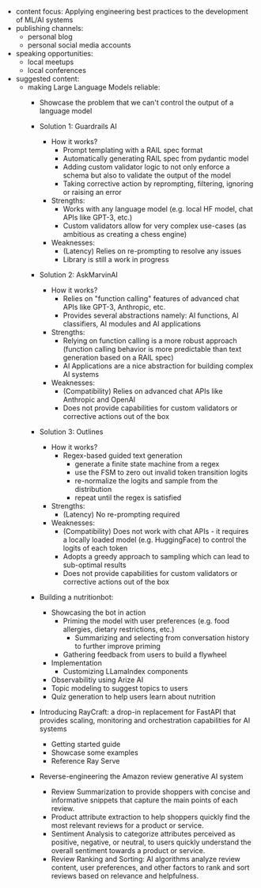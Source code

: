 - content focus: Applying engineering best practices to the development of ML/AI systems
- publishing channels:
  - personal blog
  - personal social media accounts
- speaking opportunities:
  - local meetups
  - local conferences
- suggested content:
  - making Large Language Models reliable:
    - Showcase the problem that we can't control the output of a language model
    - Solution 1: Guardrails AI
      - How it works?
        - Prompt templating with a RAIL spec format
        - Automatically generating RAIL spec from pydantic model
        - Adding custom validator logic to not only enforce a schema but also to validate the output of the model
        - Taking corrective action by reprompting, filtering, ignoring or raising an error
      - Strengths:
        - Works with any language model (e.g. local HF model, chat APIs like GPT-3, etc.)
        - Custom validators allow for very complex use-cases (as ambitious as creating a chess engine)
      - Weaknesses:
        - (Latency) Relies on re-prompting to resolve any issues
        - Library is still a work in progress
    - Solution 2: AskMarvinAI
      - How it works?
        - Relies on "function calling" features of advanced chat APIs like GPT-3, Anthropic, etc.
        - Provides several abstractions namely: AI functions, AI classifiers, AI modules and AI applications
      - Strengths:
        - Relying on function calling is a more robust approach (function calling behavior is more predictable than text generation based on a RAIL spec)
        - AI Applications are a nice abstraction for building complex AI systems
      - Weaknesses:
        - (Compatibility) Relies on advanced chat APIs like Anthropic and OpenAI
        - Does not provide capabilities for custom validators or corrective actions out of the box
    - Solution 3: Outlines
      - How it works?
        - Regex-based guided text generation
          - generate a finite state machine from a regex
          - use the FSM to zero out invalid token transition logits
          - re-normalize the logits and sample from the distribution
          - repeat until the regex is satisfied 
      - Strengths:
        - (Latency) No re-prompting required
      - Weaknesses:
        - (Compatibility) Does not work with chat APIs - it requires a locally loaded model (e.g. HuggingFace) to control the logits of each token
        - Adopts a greedy approach to sampling which can lead to sub-optimal results
        - Does not provide capabilities for custom validators or corrective actions out of the box

    - Building a nutritionbot:
      - Showcasing the bot in action
        - Priming the model with user preferences (e.g. food allergies, dietary restrictions, etc.)
          - Summarizing and selecting from conversation history to further improve priming
        - Gathering feedback from users to build a flywheel
      - Implementation
        - Customizing LLamaIndex components
      - Observabilitiy using Arize AI
      - Topic modeling to suggest topics to users
      - Quiz generation to help users learn about nutrition

    - Introducing RayCraft: a drop-in replacement for FastAPI that provides scaling, monitoring and orchestration capabilities for AI systems
      - Getting started guide
      - Showcase some examples
      - Reference Ray Serve

    - Reverse-engineering the Amazon review generative AI system
        - Review Summarization to provide shoppers with concise and informative snippets that capture the main points of each review. 
        - Product attribute extraction to help shoppers quickly find the most relevant reviews for a product or service.
        - Sentiment Analysis to categorize attributes perceived as positive, negative, or neutral, to users quickly understand the overall sentiment towards a product or service.
        - Review Ranking and Sorting: AI algorithms analyze review content, user preferences, and other factors to rank and sort reviews based on relevance and helpfulness.
